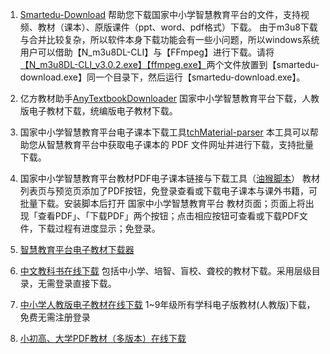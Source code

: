 1. [Smartedu-Download](https://github.com/52beijixing/smartedu-download)
帮助您下载国家中小学智慧教育平台的文件，支持视频、教材（课本）、原版课件（ppt、word、pdf格式）下载。
由于m3u8下载与合并比较复杂，所以软件本身下载功能会有一些小问题，所以windows系统用户可以借助【N_m3u8DL-CLI】与【FFmpeg】进行下载。请将[【N_m3u8DL-CLI_v3.0.2.exe】【ffmpeg.exe】](https://github.com/nilaoda/N_m3u8DL-CLI/releases/download/3.0.2/N_m3u8DL-CLI_v3.0.2_with_ffmpeg_and_SimpleG.zip)两个文件放置到【smartedu-download.exe】同一个目录下，然后运行【smartedu-download.exe】。

2. 亿方教材助手[AnyTextbookDownloader](https://gitlab.com/xiaoyangtech1/AnyTextbookDownloader)
国家中小学智慧教育平台下载，人教版电子教材下载，统编版电子教材下载。

3. 国家中小学智慧教育平台电子课本下载工具[tchMaterial-parser](https://github.com/happycola233/tchMaterial-parser)
本工具可以帮助您从智慧教育平台中获取电子课本的 PDF 文件网址并进行下载，支持批量下载。

4. 国家中小学智慧教育平台教材PDF电子课本链接与下载工具（[油猴脚本](https://greasyfork.org/zh-CN/scripts/466598)）
教材列表页与预览页添加了PDF按钮，免登录查看或下载电子课本与课外书籍，可批量下载。安装脚本后打开 国家中小学智慧教育平台 教材页面；页面上将出现「查看PDF」、「下载PDF」两个按钮；点击相应按钮可查看或下载PDF文件，下载过程有进度显示；免登录。

5. [智慧教育平台电子教材下载器](https://www.52pojie.cn/thread-1891126-1-1.html)

6. [中文教科书在线下载](https://textbook.synaiv.com/)
包括中小学、培智、盲校、聋校的教材下载。采用层级目录，无需登录直接下载。

7. [中小学人教版电子教材在线下载](https://book.chat4ai.top/)
1~9年级所有学科电子版教材(人教版)下载，免费无需注册登录

8. [小初高、大学PDF教材（多版本）在线下载](https://github.com/TapXWorld/ChinaTextbook)